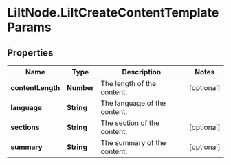 # LiltNode.LiltCreateContentTemplateParams

## Properties

Name | Type | Description | Notes
------------ | ------------- | ------------- | -------------
**contentLength** | **Number** | The length of the content. | [optional] 
**language** | **String** | The language of the content. | 
**sections** | **String** | The section of the content. | [optional] 
**summary** | **String** | The summary of the content. | [optional] 


